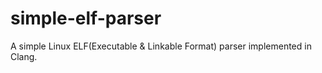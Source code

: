 # simple-elf-parser
A simple Linux ELF(Executable &amp; Linkable Format) parser implemented in Clang.
